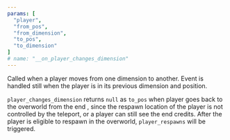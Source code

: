 ```yaml
---
params: [
  "player",
  "from_pos",
  "from_dimension",
  "to_pos",
  "to_dimension"
]
# name: "__on_player_changes_dimension"
---
```

Called when a player moves from one dimension to another. Event is handled still when the player is in its previous
dimension and position.

`player_changes_dimension` returns `null` as `to_pos` when player goes back to the overworld from the end
, since the respawn location of the player is not controlled by the teleport, or a player can still see the end credits. After
 the player is eligible to respawn in the overworld, `player_respawns` will be triggered.

